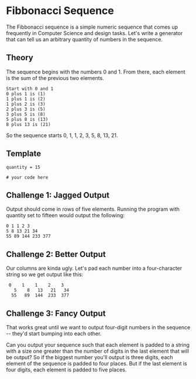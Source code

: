 # Fibbonacci Sequence

The Fibbonacci sequence is a simple numeric sequence that comes up frequently in Computer Science and design tasks. Let's write a generator that can tell us an arbitrary quantity of numbers in the sequence.

## Theory

The sequence begins with the numbers 0 and 1. From there, each element is the sum of the previous two elements.

```
Start with 0 and 1
0 plus 1 is (1)
1 plus 1 is (2)
1 plus 2 is (3)
2 plus 3 is (5)
3 plus 5 is (8)
5 plus 8 is (13)
8 plus 13 is (21)
```

So the sequence starts 0, 1, 1, 2, 3, 5, 8, 13, 21.

## Template

```
quantity = 15

# your code here
```

## Challenge 1: Jagged Output

Output should come in rows of five elements. Running the program with quantity set to fifteen would output the following:

```
0 1 1 2 3
5 8 13 21 34
55 89 144 233 377
```

## Challenge 2: Better Output

Our columns are kinda ugly. Let's pad each number into a four-character string so we get output like this:

```
 0    1    1    2    3
   5    8   13   21   34
  55   89  144  233  377
```

## Challenge 3: Fancy Output

That works great until we want to output four-digit numbers in the sequence -- they'd start bumping into each other.

Can you output your sequence such that each element is padded to a string with a size one greater than the number of digits in the last element that will be output? So if the biggest number you'll output is three digits, each element of the sequence is padded to four places. But if the last element is four digits, each element is padded to five places.
